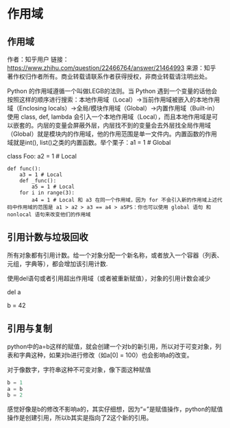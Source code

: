 # 作用域

## 作用域

作者：知乎用户
链接：https://www.zhihu.com/question/22466764/answer/21464993
来源：知乎
著作权归作者所有。商业转载请联系作者获得授权，非商业转载请注明出处。

Python 的作用域遵循一个叫做LEGB的法则。当 Python 遇到一个变量的话他会按照这样的顺序进行搜索：本地作用域（Local）→当前作用域被嵌入的本地作用域（Enclosing locals）→全局/模块作用域（Global）→内置作用域（Built-in）使用 class, def, lambda 会引入一个本地作用域（Local），而且本地作用域是可以嵌套的。内层的变量会屏蔽外层，内层找不到的变量会去外层找全局作用域（Global）就是模块内的作用域，他的作用范围是单一文件内。内置函数的作用域就是int(), list()之类的内置函数。举个栗子：a1 = 1 # Global

class Foo:
    a2 = 1 # Local

    def func():
        a3 = 1 # Local
        def _func():
            a5 = 1 # Local
        for i in range(3):
            a4 = 1 # Local 和 a3 在同一个作用域，因为 for 不会引入新的作用域上述代码中作用域的范围是 a1 > a2 > a3 == a4 > a5PS：你也可以使用 global 语句 和 nonlocal 语句来改变他们的作用域

## 引用计数与垃圾回收

所有对象都有引用计数。给一个对象分配一个新名称，或者放入一个容器（列表、元组，字典等），都会增加该引用计数.

使用del语句或者引用超出作用域（或者被重新赋值），对象的引用计数会减少

del a

b = 42

## 引用与复制

python中的a=b这样的赋值，就会创建一个对b的新引用，所以对于可变对象，列表和字典这种，如果对b进行修改（如a[0] = 100）也会影响a的改变。

对于像数字，字符串这种不可变对象，像下面这种赋值

```python
b = 1
a = b
b = 2
```

感觉好像是b的修改不影响a的，其实仔细想，因为“=”是赋值操作，python的赋值操作是创建引用，所以b其实是指向了2这个新的引用。


